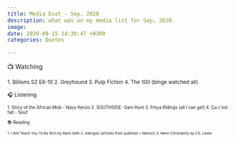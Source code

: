 ```yaml
---
title: Media Diet - Sep, 2020
description: what was on my media list for Sep, 2020.
image: 
date: 2020-09-15 14:30:47 +0300
categories: Quotes

---
```



📺 Watching
<p><small>
1. Billions S2 E6-10 
2. Greyhound         
3. Pulp Fiction       
4. The 100 (binge watched all)
</p>

🎧 Listening
<p><small>
1. Story of the African Mob - Navy Kenzo
2. SOUTHSIDE -Sam Hunt
3. Freya Ridings (all i can get)
4. Ça c'est fait - Souf
</p>

📚 Reading
<p><small>
1. I Will Teach You To Be Rich by Rami Seth
2. Allergies (articles from pubmed + Nelson)
3. Mere Christianity by CS. Lewis


